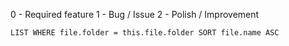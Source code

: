 0 - Required feature
1 - Bug / Issue
2 - Polish / Improvement
```dataview 
LIST WHERE file.folder = this.file.folder SORT file.name ASC
```
